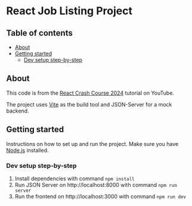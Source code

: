 # React Job Listing Project

## Table of contents
- [About](#about)
- [Getting started](#getting-started)
  - [Dev setup step-by-step](#dev-setup-step-by-step)

## About

This code is from the [React Crash Course 2024](https://www.youtube.com/watch?v=LDB4uaJ87e0) tutorial on YouTube.

The project uses [Vite](https://vitejs.dev/) as the build tool and JSON-Server for a mock backend.

## Getting started

Instructions on how to set up and run the project. Make sure you have [Node.js](https://nodejs.org/) installed.

### Dev setup step-by-step

1. Install dependencies with command `npm install`
2. Run JSON Server on http://localhost:8000 with command `npm run server`
2. Run the frontend on http://localhost:3000 with command `npm run dev`